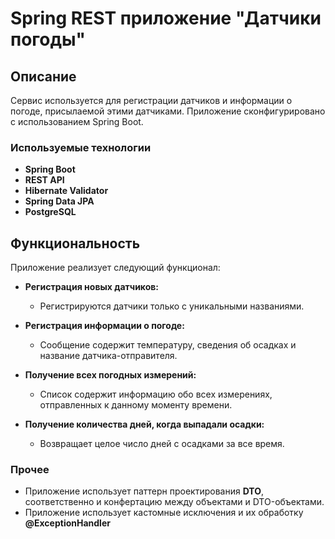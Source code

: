 # Spring REST приложение "Датчики погоды"

## Описание

Сервис используется для регистрации датчиков и информации о погоде, присылаемой этими датчиками. Приложение сконфигурировано с использованием Spring Boot.

### Используемые технологии

*   **Spring Boot** 
*   **REST API**  
*   **Hibernate Validator** 
*   **Spring Data JPA** 
*   **PostgreSQL**

  ## Функциональность

Приложение реализует следующий функционал:

*   **Регистрация новых датчиков:**
    *   Регистрируются датчики только с уникальными названиями.

*   **Регистрация информации о погоде:**
    *   Сообщение содержит температуру, сведения об осадках и название датчика-отправителя.

*   **Получение всех погодных измерений:**
    *   Список содержит информацию обо всех измерениях, отправленных к данному моменту времени.

*   **Получение количества дней, когда выпадали осадки:**
    *   Возвращает целое число дней с осадками за все время.

### Прочее

*   Приложение использует паттерн проектирования **DTO**, соответственно и конфертацию между объектами и DTO-объектами.
*   Приложение использует кастомные исключения и их обработку **@ExceptionHandler**

